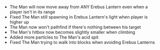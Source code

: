 - The Man will now move away from ANY Erebus Lantern even when a player isn't in its range
- Fixed The Man still spawning in Erebus Lantern's light when player is higher up
- The Man now won't pathfind if there's nothing between his target
- The Man's hitbox now becomes slightly smaller when climbing
- Added more particles to The Man's acid spit
- Fixed The Man trying to walk into blocks when avoiding Erebus Lanterns